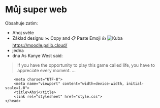 # Můj super web
Obsahuje zatím:
* Ahoj světe
* Základ designu
✂️ Copy and 📋 Paste Emoji 👍
![Kuba](https://image.shutterstock.com/image-illustration/cute-monkey-waving-260nw-361764005.jpg)
https://moodle.pslib.cloud/
* jedna
 * dna
As Kanye West said:
> If you have the opportunity to play this game called life, you have to appreciate every moment. ...

```<head>
    <meta charset="UTF-8">
    <meta name="viewport" content="width=device-width, initial-scale=1.0">
    <title>Ahoj</title>
    <link rel="stylesheet" href="style.css">
</head>
```